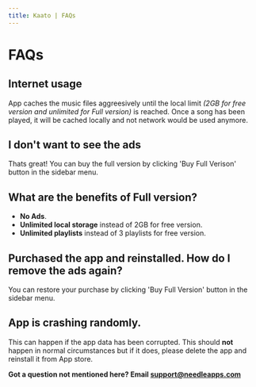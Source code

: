 ```yaml
---
title: Kaato | FAQs
---
```


# FAQs

## Internet usage

App caches the music files aggreesively until the local limit _(2GB for free version and unlimited for Full version)_ is reached.
Once a song has been played, it will be cached locally and not network would be used anymore.

## I don't want to see the ads

Thats great! You can buy the full version by clicking 'Buy Full Verison' button in the sidebar menu.

## What are the benefits of Full version?

* **No Ads**.
* **Unlimited local storage** instead of 2GB for free version.
* **Unlimited playlists** instead of 3 playlists for free version.

## Purchased the app and reinstalled. How do I remove the ads again?

You can restore your purchase by clicking 'Buy Full Version' button in the sidebar menu.

## App is crashing randomly.

This can happen if the app data has been corrupted. This should __not__ happen in normal circumstances but if it does, please delete the app and reinstall it from App store.


**Got a question not mentioned here? Email [support@needleapps.com](mailto:support@needleapps.com)**
